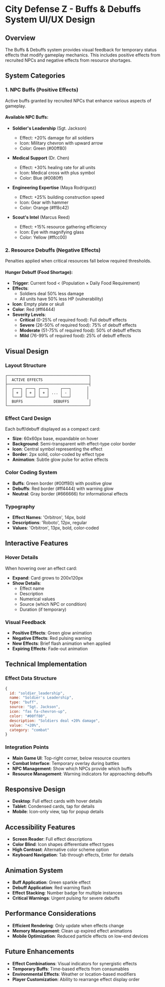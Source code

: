 # City Defense Z - Buffs & Debuffs System UI/UX Design

## Overview
The Buffs & Debuffs system provides visual feedback for temporary status effects that modify gameplay mechanics. This includes positive effects from recruited NPCs and negative effects from resource shortages.

## System Categories

### 1. NPC Buffs (Positive Effects)
Active buffs granted by recruited NPCs that enhance various aspects of gameplay.

#### Available NPC Buffs:
- **Soldier's Leadership** (Sgt. Jackson)
  - Effect: +20% damage for all soldiers
  - Icon: Military chevron with upward arrow
  - Color: Green (#00ff80)

- **Medical Support** (Dr. Chen)
  - Effect: +30% healing rate for all units
  - Icon: Medical cross with plus symbol
  - Color: Blue (#0080ff)

- **Engineering Expertise** (Maya Rodriguez)
  - Effect: +25% building construction speed
  - Icon: Gear with hammer
  - Color: Orange (#ff8c42)

- **Scout's Intel** (Marcus Reed)
  - Effect: +15% resource gathering efficiency
  - Icon: Eye with magnifying glass
  - Color: Yellow (#ffcc00)

### 2. Resource Debuffs (Negative Effects)
Penalties applied when critical resources fall below required thresholds.

#### Hunger Debuff (Food Shortage):
- **Trigger**: Current food < (Population × Daily Food Requirement)
- **Effects**: 
  - Soldiers deal 50% less damage
  - All units have 50% less HP (vulnerability)
- **Icon**: Empty plate or skull
- **Color**: Red (#ff4444)
- **Severity Levels**:
  - **Critical** (0-25% of required food): Full debuff effects
  - **Severe** (26-50% of required food): 75% of debuff effects
  - **Moderate** (51-75% of required food): 50% of debuff effects
  - **Mild** (76-99% of required food): 25% of debuff effects

## Visual Design

### Layout Structure
```
┌─────────────────────────────────────┐
│  ACTIVE EFFECTS                     │
├─────────────────────────────────────┤
│  ┌───┐ ┌───┐ ┌───┐     ┌───┐       │
│  │ + │ │ + │ │ + │ ... │ - │       │
│  └───┘ └───┘ └───┘     └───┘       │
│  BUFFS              DEBUFFS         │
└─────────────────────────────────────┘
```

### Effect Card Design
Each buff/debuff displayed as a compact card:
- **Size**: 60x60px base, expandable on hover
- **Background**: Semi-transparent with effect-type color border
- **Icon**: Central symbol representing the effect
- **Border**: 2px solid, color-coded by effect type
- **Animation**: Subtle glow pulse for active effects

### Color Coding System
- **Buffs**: Green border (#00ff80) with positive glow
- **Debuffs**: Red border (#ff4444) with warning glow
- **Neutral**: Gray border (#666666) for informational effects

### Typography
- **Effect Names**: 'Orbitron', 14px, bold
- **Descriptions**: 'Roboto', 12px, regular
- **Values**: 'Orbitron', 13px, bold, color-coded

## Interactive Features

### Hover Details
When hovering over an effect card:
- **Expand**: Card grows to 200x120px
- **Show Details**: 
  - Effect name
  - Description
  - Numerical values
  - Source (which NPC or condition)
  - Duration (if temporary)

### Visual Feedback
- **Positive Effects**: Green glow animation
- **Negative Effects**: Red pulsing warning
- **New Effects**: Brief flash animation when applied
- **Expiring Effects**: Fade-out animation

## Technical Implementation

### Effect Data Structure
```javascript
{
  id: "soldier_leadership",
  name: "Soldier's Leadership",
  type: "buff",
  source: "Sgt. Jackson",
  icon: "fas fa-chevron-up",
  color: "#00ff80",
  description: "Soldiers deal +20% damage",
  value: "+20%",
  category: "combat"
}
```

### Integration Points
- **Main Game UI**: Top-right corner, below resource counters
- **Combat Interface**: Temporary overlay during battles
- **NPC Management**: Show which NPCs provide which buffs
- **Resource Management**: Warning indicators for approaching debuffs

## Responsive Design
- **Desktop**: Full effect cards with hover details
- **Tablet**: Condensed cards, tap for details
- **Mobile**: Icon-only view, tap for popup details

## Accessibility Features
- **Screen Reader**: Full effect descriptions
- **Color Blind**: Icon shapes differentiate effect types
- **High Contrast**: Alternative color scheme option
- **Keyboard Navigation**: Tab through effects, Enter for details

## Animation System
- **Buff Application**: Green sparkle effect
- **Debuff Application**: Red warning flash
- **Effect Stacking**: Number badge for multiple instances
- **Critical Warnings**: Urgent pulsing for severe debuffs

## Performance Considerations
- **Efficient Rendering**: Only update when effects change
- **Memory Management**: Clean up expired effect animations
- **Mobile Optimization**: Reduced particle effects on low-end devices

## Future Enhancements
- **Effect Combinations**: Visual indicators for synergistic effects
- **Temporary Buffs**: Time-based effects from consumables
- **Environmental Effects**: Weather or location-based modifiers
- **Player Customization**: Ability to rearrange effect display order 